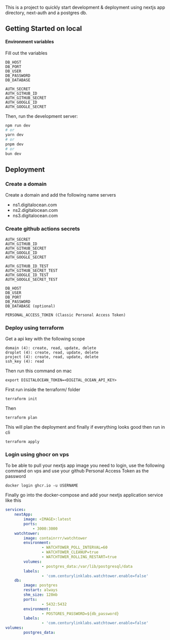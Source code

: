 This is a project to quickly start development & deployment using nextjs app directory, next-auth and a postgres db.

## Getting Started on local

#### Environment variables

Fill out the variables

```
DB_HOST
DB_PORT
DB_USER
DB_PASSWORD
DB_DATABASE

AUTH_SECRET
AUTH_GITHUB_ID
AUTH_GITHUB_SECRET
AUTH_GOOGLE_ID
AUTH_GOOGLE_SECRET
```

Then, run the development server:

```bash
npm run dev
# or
yarn dev
# or
pnpm dev
# or
bun dev
```

## Deployment

### Create a domain

Create a domain and add the following name servers

- ns1.digitalocean.com
- ns2.digitalocean.com
- ns3.digitalocean.com

### Create github actions secrets

```
AUTH_SECRET
AUTH_GITHUB_ID
AUTH_GITHUB_SECRET
AUTH_GOOGLE_ID
AUTH_GOOGLE_SECRET

AUTH_GITHUB_ID_TEST
AUTH_GITHUB_SECRET_TEST
AUTH_GOOGLE_ID_TEST
AUTH_GOOGLE_SECRET_TEST

DB_HOST
DB_USER
DB_PORT
DB_PASSWORD
DB_DATABASE (optional)

PERSONAL_ACCESS_TOKEN (Classic Personal Access Token)
```

### Deploy using terraform

Get a api key with the following scope

```
domain (4): create, read, update, delete
droplet (4): create, read, update, delete
project (4): create, read, update, delete
ssh_key (4): read
```

Then run this command on mac

`export DIGITALOCEAN_TOKEN=<DIGITAL_OCEAN_API_KEY>`

First run inside the terraform/ folder

`terraform init`

Then

`terraform plan`

This will plan the deployment and finally if everything looks good then run in cli

`terraform apply`

### Login using ghocr on vps

To be able to pull your nextjs app image you need to login, use the following command on vps and use your github Personal Access Token as the password

`docker login ghcr.io -u USERNAME`

Finally go into the docker-compose and add your nextjs application service like this

```yml
services:
	nextApp:
		image: <IMAGE>:latest
		ports:
			- 3000:3000
	watchtower:
		image: containrrr/watchtower
		environment:
				- WATCHTOWER_POLL_INTERVAL=60
				- WATCHTOWER_CLEANUP=true
				- WATCHTOWER_ROLLING_RESTART=true
		volumes:
				- postgres_data:/var/lib/postgresql/data
		labels:
				- 'com.centurylinklabs.watchtower.enable=false'
	db:
		image: postgres
		restart: always
		shm_size: 128mb
		ports:
				- 5432:5432
		environment:
				- POSTGRES_PASSWORD=${db_password}
		labels:
				- 'com.centurylinklabs.watchtower.enable=false'
volumes:
		postgres_data:
```
